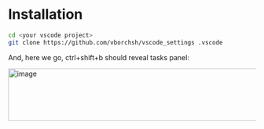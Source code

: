 # Installation

```bash
cd <your vscode project>
git clone https://github.com/vborchsh/vscode_settings .vscode
```

And, here we go, ctrl+shift+b should reveal tasks panel:

<img width="599" height="107" alt="image" src="https://github.com/user-attachments/assets/4ecc49c3-daf2-4567-9e0a-3e20a7610350" />
